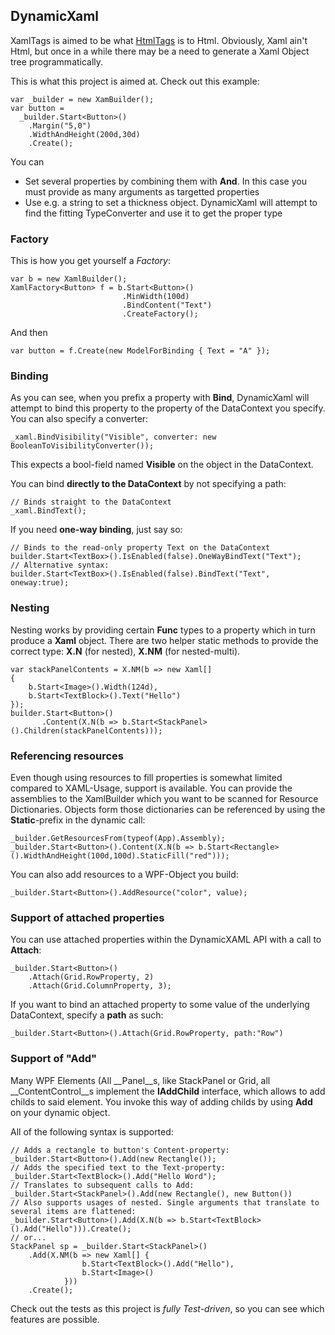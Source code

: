 ## DynamicXaml

XamlTags is aimed to be what [HtmlTags][1] is to Html. Obviously, Xaml ain't Html, but
once in a while there may be a need to generate a Xaml Object tree programmatically. 

This is what this project is aimed at. Check out this example:

    var _builder = new XamBuilder();
    var button = 
      _builder.Start<Button>()
        .Margin("5,0")
        .WidthAndHeight(200d,30d)
        .Create();

You can

* Set several properties by combining them with __And__. In this case you must provide as many arguments as targetted properties
* Use e.g. a string to set a thickness object. DynamicXaml will attempt to find the fitting TypeConverter and use it to get the proper type

### Factory

This is how you get yourself a _Factory_:

    var b = new XamlBuilder();
    XamlFactory<Button> f = b.Start<Button>()
                             .MinWidth(100d)
                             .BindContent("Text")
                             .CreateFactory();
And then

`var button = f.Create(new ModelForBinding { Text = "A" });`

### Binding

As you can see, when you prefix a property with __Bind__, DynamicXaml will attempt to bind this property to the property of the DataContext you specify. You can also specify a converter:

`_xaml.BindVisibility("Visible", converter: new BooleanToVisibilityConverter());`

This expects a bool-field named __Visible__ on the object in the DataContext.

You can bind __directly to the DataContext__ by not specifying a path:

    // Binds straight to the DataContext
    _xaml.BindText();

If you need __one-way binding__, just say so:

    // Binds to the read-only property Text on the DataContext
    builder.Start<TextBox>().IsEnabled(false).OneWayBindText("Text");
    // Alternative syntax:
    builder.Start<TextBox>().IsEnabled(false).BindText("Text", oneway:true);
    
### Nesting

Nesting works by providing certain __Func__ types to a property which in turn produce a __Xaml__ object. There are two helper static methods to provide the correct type: __X.N__ (for nested), __X.NM__ (for nested-multi).

    var stackPanelContents = X.NM(b => new Xaml[]
    {
        b.Start<Image>().Width(124d),
        b.Start<TextBlock>().Text("Hello")
    });
    builder.Start<Button>()
           .Content(X.N(b => b.Start<StackPanel>().Children(stackPanelContents)));

### Referencing resources

Even though using resources to fill properties is somewhat limited compared to XAML-Usage, support is available. You can provide the assemblies to the XamlBuilder which you want to be scanned for Resource Dictionaries. Objects form those dictionaries can be referenced by using the __Static__-prefix in the dynamic call:

    _builder.GetResourcesFrom(typeof(App).Assembly);
    _builder.Start<Button>().Content(X.N(b => b.Start<Rectangle>().WidthAndHeight(100d,100d).StaticFill("red")));
    
You can also add resources to a WPF-Object you build:

    _builder.Start<Button>().AddResource("color", value);

### Support of attached properties

You can use attached properties within the DynamicXAML API with a call to __Attach__:

    _builder.Start<Button>()
        .Attach(Grid.RowProperty, 2)
        .Attach(Grid.ColumnProperty, 3);

If you want to bind an attached property to some value of the underlying DataContext, specify a __path__ as such:

`_builder.Start<Button>().Attach(Grid.RowProperty, path:"Row")`

### Support of "Add"

Many WPF Elements (All __Panel__s, like StackPanel or Grid, all __ContentControl__s implement the __IAddChild__ interface, which allows to add childs to said element. You invoke this way of adding childs by using __Add__ on your dynamic object.

All of the following syntax is supported:

    // Adds a rectangle to button's Content-property:
    _builder.Start<Button>().Add(new Rectangle());
    // Adds the specified text to the Text-property:
    _builder.Start<TextBlock>().Add("Hello Word");
    // Translates to subsequent calls to Add:
    _builder.Start<StackPanel>().Add(new Rectangle(), new Button())
    // Also supports usages of nested. Single arguments that translate to several items are flattened:
    _builder.Start<Button>().Add(X.N(b => b.Start<TextBlock>().Add("Hello"))).Create();
    // or...
    StackPanel sp = _builder.Start<StackPanel>()
        .Add(X.NM(b => new Xaml[] {
                    b.Start<TextBlock>().Add("Hello"),
                    b.Start<Image>()
                }))
        .Create();


Check out the tests as this project is _fully Test-driven_, so you can see which features are possible.

  [1]: http://htmltags.fubu-project.org/what-is-htmltags/